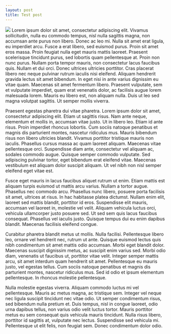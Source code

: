 ```yaml
---
layout: post
title: Test post
---
```


![](http://placekitten.com/g/200/300) Lorem ipsum dolor sit amet,
consectetur adipiscing elit. Vivamus sollicitudin, nulla eu commodo
tempus, nisl nulla sagittis magna, non accumsan ante purus non
libero. Donec ac leo mi. Nulla sit amet erat ligula, eu imperdiet
arcu. Fusce a erat libero, sed euismod purus. Proin sit amet eros
massa. Proin feugiat nulla eget mauris mattis laoreet. Praesent
scelerisque tincidunt purus, sed lobortis quam pellentesque at. Proin
non nunc purus. Nullam porta tempor mauris, non consectetur lacus
faucibus quis. Nullam et dui orci. Donec ultrices ultricies
porttitor. Cras placerat libero nec neque pulvinar rutrum iaculis nisi
eleifend. Aliquam hendrerit gravida lectus sit amet bibendum. In eget
nisi in ante varius dignissim eu vitae quam. Maecenas sit amet
fermentum libero. Praesent vulputate, sem et vulputate imperdiet, quam
erat venenatis dolor, ac facilisis augue lorem malesuada lorem. Mauris
eu libero est, non aliquam nulla. Duis ut leo sed magna volutpat
sagittis. Ut semper mollis viverra.

Praesent egestas pharetra dui vitae pharetra. Lorem ipsum dolor sit
amet, consectetur adipiscing elit. Etiam ut sagittis risus. Nam ante
neque, elementum et mollis in, accumsan vitae justo. Ut in libero
leo. Etiam id ante risus. Proin imperdiet rhoncus lobortis. Cum sociis
natoque penatibus et magnis dis parturient montes, nascetur ridiculus
mus. Mauris bibendum risus non libero ultricies blandit. Vivamus
porttitor tristique mauris non iaculis. Phasellus cursus massa ac quam
laoreet aliquam. Maecenas vitae pellentesque orci. Suspendisse diam
ante, consectetur vel aliquam ac, sodales commodo augue. Quisque
semper commodo vulputate. Sed adipiscing pulvinar tortor, eget
bibendum erat eleifend vitae. Maecenas vestibulum est aliquam dolor
suscipit aliquam. Ut vel nibh non nisl semper eleifend eget vitae est.

Fusce eget mauris in lacus faucibus aliquet rutrum ut enim. Etiam
mattis est aliquam turpis euismod ut mattis arcu varius. Nullam a
tortor augue. Phasellus nec commodo arcu. Phasellus nunc libero,
posuere porta facilisis sit amet, ultrices at risus. In hac habitasse
platea dictumst. Nullam enim elit, laoreet sed mattis blandit,
porttitor id eros. Suspendisse elit mauris, accumsan vel laoreet in,
molestie vel velit. Aliquam vehicula luctus orci, vehicula ullamcorper
justo posuere sed. Ut sed sem quis lacus faucibus consequat. Phasellus
vel iaculis justo. Quisque tempus dui eu enim dapibus
blandit. Maecenas facilisis eleifend congue.

Curabitur pharetra blandit metus ut mollis. Nulla
facilisi. Pellentesque libero leo, ornare vel hendrerit nec, rutrum ut
ante. Quisque euismod lectus quis nibh condimentum sit amet mattis
odio accumsan. Morbi eget blandit dolor. Maecenas suscipit dignissim
metus, ac suscipit enim varius sed. Morbi odio diam, venenatis ut
faucibus ut, porttitor vitae velit. Integer semper mattis arcu, sit
amet interdum quam hendrerit sit amet. Pellentesque eu mauris justo,
vel egestas tellus. Cum sociis natoque penatibus et magnis dis
parturient montes, nascetur ridiculus mus. Sed id odio et ipsum
elementum pellentesque. In rhoncus molestie pellentesque.

Nulla molestie egestas viverra. Aliquam commodo luctus mi vel
pellentesque. Mauris ac metus magna, ac tristique sem. Integer vel
neque nec ligula suscipit tincidunt nec vitae odio. Ut semper
condimentum risus, sed bibendum nulla pretium et. Duis tempus, nisl in
congue laoreet, odio urna dapibus tellus, non varius odio velit luctus
tortor. Mauris porttitor metus eu sem consequat quis vehicula mauris
tincidunt. Nulla risus libero, porttitor id sagittis at, vulputate nec
lectus. Suspendisse sed vehicula mi. Pellentesque ut elit felis, non
feugiat sem. Donec condimentum dolor odio.